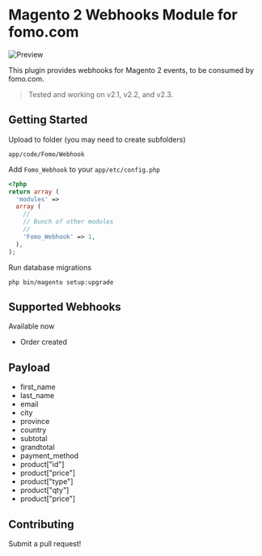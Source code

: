 # Magento 2 Webhooks Module for fomo.com

![Preview](https://github.com/usefomo/magento-2/blob/master/.github/admin.png?raw=true)

This plugin provides webhooks for Magento 2 events, to be consumed by fomo.com.

> Tested and working on v2.1, v2.2, and v2.3.

## Getting Started

Upload to folder (you may need to create subfolders)
```
app/code/Fomo/Webhook
```

Add `Fomo_Webhook` to your `app/etc/config.php`
```php
<?php
return array (
  'modules' => 
  array (
    //
    // Bunch of other modules
    // 
    'Fomo_Webhook' => 1,
  ),
);
```

Run database migrations
```
php bin/magento setup:upgrade
```

## Supported Webhooks

Available now
- Order created

## Payload

- first_name
- last_name
- email
- city
- province
- country
- subtotal
- grandtotal
- payment_method
- product["id"]
- product["price"]
- product["type"]
- product["qty"]
- product["price"]


## Contributing

Submit a pull request!
